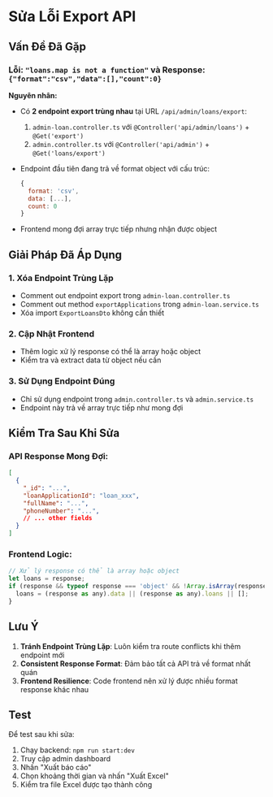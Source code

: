 # Sửa Lỗi Export API

## Vấn Đề Đã Gặp

### Lỗi: `"loans.map is not a function"` và Response: `{"format":"csv","data":[],"count":0}`

**Nguyên nhân:**
- Có **2 endpoint export trùng nhau** tại URL `/api/admin/loans/export`:
  1. `admin-loan.controller.ts` với `@Controller('api/admin/loans')` + `@Get('export')`
  2. `admin.controller.ts` với `@Controller('api/admin')` + `@Get('loans/export')`

- Endpoint đầu tiên đang trả về format object với cấu trúc:
  ```javascript
  {
    format: 'csv',
    data: [...],
    count: 0
  }
  ```

- Frontend mong đợi array trực tiếp nhưng nhận được object

## Giải Pháp Đã Áp Dụng

### 1. Xóa Endpoint Trùng Lặp
- Comment out endpoint export trong `admin-loan.controller.ts`
- Comment out method `exportApplications` trong `admin-loan.service.ts`
- Xóa import `ExportLoansDto` không cần thiết

### 2. Cập Nhật Frontend
- Thêm logic xử lý response có thể là array hoặc object
- Kiểm tra và extract data từ object nếu cần

### 3. Sử Dụng Endpoint Đúng
- Chỉ sử dụng endpoint trong `admin.controller.ts` và `admin.service.ts`
- Endpoint này trả về array trực tiếp như mong đợi

## Kiểm Tra Sau Khi Sửa

### API Response Mong Đợi:
```json
[
  {
    "_id": "...",
    "loanApplicationId": "loan_xxx",
    "fullName": "...",
    "phoneNumber": "...",
    // ... other fields
  }
]
```

### Frontend Logic:
```javascript
// Xử lý response có thể là array hoặc object
let loans = response;
if (response && typeof response === 'object' && !Array.isArray(response)) {
  loans = (response as any).data || (response as any).loans || [];
}
```

## Lưu Ý

1. **Tránh Endpoint Trùng Lặp**: Luôn kiểm tra route conflicts khi thêm endpoint mới
2. **Consistent Response Format**: Đảm bảo tất cả API trả về format nhất quán
3. **Frontend Resilience**: Code frontend nên xử lý được nhiều format response khác nhau

## Test

Để test sau khi sửa:
1. Chạy backend: `npm run start:dev`
2. Truy cập admin dashboard
3. Nhấn "Xuất báo cáo"
4. Chọn khoảng thời gian và nhấn "Xuất Excel"
5. Kiểm tra file Excel được tạo thành công

